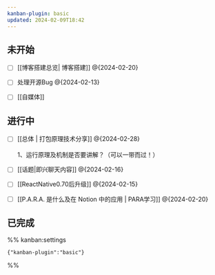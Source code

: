 ```yaml
---
kanban-plugin: basic
updated: 2024-02-09T18:42
---
```


## 未开始

- [ ] [[博客搭建总览| 博客搭建]] @{2024-02-20}
- [ ] 处理开源Bug @{2024-02-13}
- [ ] [[自媒体]]


## 进行中

- [ ] [[总体 | 打包原理技术分享]] @{2024-02-28} <br><br>1、运行原理及机制是否要讲解？（可以一带而过！）
- [ ] [[话题|即兴聊天内容]] @{2024-02-16}
- [ ] [[ReactNative0.70后升级]] @{2024-02-15}
- [ ] [[P.A.R.A. 是什么及在 Notion 中的应用 | PARA学习]] @{2024-02-20}


## 已完成





%% kanban:settings
```
{"kanban-plugin":"basic"}
```
%%
